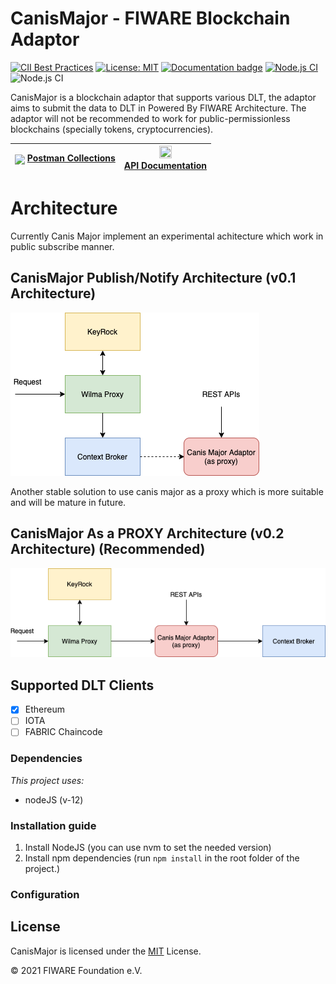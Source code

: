 # CanisMajor - FIWARE Blockchain Adaptor

[![CII Best Practices](https://bestpractices.coreinfrastructure.org/projects/4661/badge)](https://bestpractices.coreinfrastructure.org/projects/4661)
[![License: MIT](https://img.shields.io/badge/License-MIT-yellow.svg)](https://opensource.org/licenses/MIT)
[![Documentation badge](https://readthedocs.org/projects/canismajor/badge/?version=latest)](https://canismajor.readthedocs.io/)
[![Node.js CI](https://github.com/FIWARE-Blockchain/CanisMajor/workflows/Node.js%20CI/badge.svg)](https://github.com/FIWARE-Blockchain/CanisMajor/actions?query=workflow%3A%22Node.js+CI%22)
![Node.js CI](https://img.shields.io/david/Fiware-Blockchain/CanisMajor)

CanisMajor is a blockchain adaptor that supports various DLT, the adaptor aims to submit the data to DLT in Powered By FIWARE Architecture.
The adaptor will not be recommended to work for public-permissionless blockchains (specially tokens, cryptocurrencies).

|  <img src="https://assets.getpostman.com/common-share/postman-logo-stacked.svg" align="center" height="25"> [Postman Collections](https://documenter.getpostman.com/view/10787222/TWDUqdYn) |   <img src="https://static.apiary.io/assets/1lqsC4I4.png" height="20px" width="20px"/><br/> [**API Documentation**](https://canismajor.docs.apiary.io/) |
|---- | --- |
# Architecture

Currently Canis Major implement an experimental achitecture which work in public subscribe manner.
## CanisMajor Publish/Notify Architecture (v0.1 Architecture)
![CanisMajor Publish/Notify Architecture](https://github.com/FIWARE-Blockchain/CanisMajor/blob/master/docs/images/architecture_2.png)


Another stable solution to use canis major as a proxy which is more suitable and will be mature in future.
## CanisMajor As a PROXY Architecture (v0.2 Architecture) (Recommended)
![CanisMajor Publish/Notify Architecture](https://github.com/FIWARE-Blockchain/CanisMajor/blob/master/docs/images/architecture_1.png)


## Supported DLT Clients
- [x] Ethereum 
- [ ] IOTA
- [ ] FABRIC Chaincode

### Dependencies
_This project uses:_
 - nodeJS (v-12)

### Installation guide

1. Install NodeJS (you can use nvm to set the needed version)
2. Install npm dependencies (run  ```npm install```  in the root folder of the project.)

### Configuration


## License

CanisMajor is licensed under the [MIT](LICENSE) License.

© 2021 FIWARE Foundation e.V.
